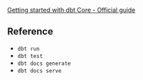 
[Getting started with dbt Core - Official guide](https://docs.getdbt.com/docs/get-started/getting-started-dbt-core)


## Reference

* ```dbt run```
* ```dbt test```
* ```dbt docs generate```
* ```dbt docs serve```
